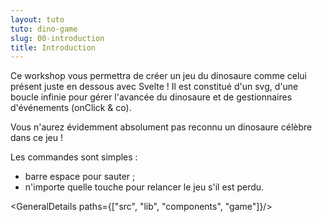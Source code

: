```yaml
---
layout: tuto
tuto: dino-game
slug: 00-introduction
title: Introduction
---
```


<script>
    import Game from '$lib/components/game/Game.svelte';
    import GeneralDetails from './GeneralDetails.md';
</script>

Ce workshop vous permettra de créer un jeu du dinosaure comme celui présent juste en dessous avec Svelte ! Il est constitué d'un svg, d'une boucle infinie pour gérer l'avancée du dinosaure et de gestionnaires d'événements (onClick & co).

<div class="board-wrapper">
    <Game/>
</div>

Vous n'aurez évidemment absolument pas reconnu un dinosaure célèbre dans ce jeu !

Les commandes sont simples :

- barre espace pour sauter ;
- n'importe quelle touche pour relancer le jeu s'il est perdu.

<GeneralDetails paths={["src", "lib", "components", "game"]}/>

<style>
    .board-wrapper {
        max-width: 600px;
        margin: auto;
    }
</style>
